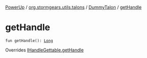 [PowerUp](../../index.md) / [org.stormgears.utils.talons](../index.md) / [DummyTalon](index.md) / [getHandle](./get-handle.md)

# getHandle

`fun getHandle(): `[`Long`](https://kotlinlang.org/api/latest/jvm/stdlib/kotlin/-long/index.html)

Overrides [IHandleGettable.getHandle](../-i-talon-java-helpers/__-d-o_-n-o-t_-u-s-e_-o-r_-y-o-u_-w-i-l-l_-b-e_-f-i-r-e-d/-i-handle-gettable/get-handle.md)


